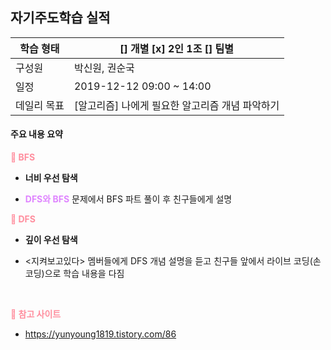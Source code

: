 ## 자기주도학습 실적

| 학습 형태   | [] 개별 [x] 2인 1조 [] 팀별                     |
| ----------- | ----------------------------------------------- |
| 구성원      | 박신원, 권순국                                  |
| 일정        | 2019-12-12  09:00 ~ 14:00                       |
| 데일리 목표 | [알고리즘] 나에게 필요한 알고리즘 개념 파악하기 |



#### 주요 내용 요약

<b style="color:#FF8E9E">:fallen_leaf: BFS</b>

- **너비 우선 탐색**

- <b style="color:#DF85FF">DFS와 BFS</b> 문제에서 BFS 파트 풀이 후 친구들에게 설명

  

<b style="color:#FF8E9E">:fallen_leaf: DFS</b>

- **깊이 우선 탐색**

- <지켜보고있다> 멤버들에게 DFS 개념 설명을 듣고 친구들 앞에서 라이브 코딩(손코딩)으로  학습 내용을 다짐

  <br/>

<b style="color:#FF8E9E">:fallen_leaf: 참고 사이트</b>

- https://yunyoung1819.tistory.com/86

<br/>
